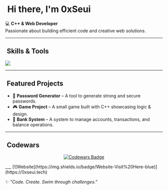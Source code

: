 # ​ Hi there, I'm 0xSeui

💻 **C++ & Web Developer**  
Passionate about building efficient code and creative web solutions.

---

## ​ Skills & Tools
<p align="left">
  <img src="https://skillicons.dev/icons?i=cpp,html,css,js,react,php,git,github,vscode"/>
</p>

---

## ​ Featured Projects
- 🔑 **Password Generator** – A tool to generate strong and secure passwords.  
- 🎮 **Game Project** – A small game built with C++ showcasing logic & design.  
- 🏦 **Bank System** – A system to manage accounts, transactions, and balance operations.  

---


 
## ​ Codewars
<p align="center">
  <a href="https://www.codewars.com/users/0xSeui">
    <img src="https://www.codewars.com/users/0xSeui/badges/small" alt="Codewars Badge"/>
  </a>
</p>
___
[![Website](https://img.shields.io/badge/Website-Visit%20Here-blue)](https://0xseui.tech)

✨ *"Code. Create. Swim through challenges."*


